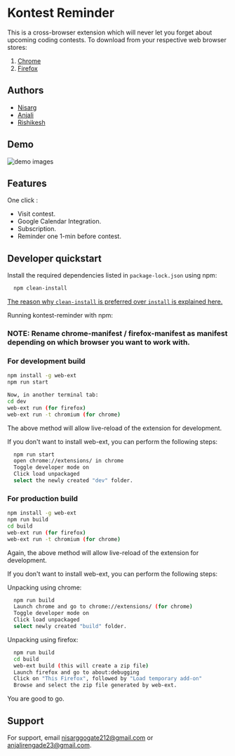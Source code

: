 # Kontest Reminder

This is a cross-browser extension which will never let you forget about upcoming coding contests.
To download from your respective web browser stores:

1. [Chrome](https://chrome.google.com/webstore/detail/kontest-reminder/imdlnagpdjhelkapllclmdogjobpoihg?hl=en)
2. [Firefox](https://addons.mozilla.org/en-US/firefox/addon/kontest-reminder/)

## Authors

- [Nisarg](https://github.com/nisarg0)
- [Anjali](https://github.com/anju218)
- [Rishikesh](https://github.com/rishi255)

## Demo

![demo images](https://user-images.githubusercontent.com/60577767/122977158-af159a00-d3b2-11eb-8f82-720516945a20.gif)

## Features

One click :

- Visit contest.
- Google Calendar Integration.
- Subscription.
- Reminder one 1-min before contest.

## Developer quickstart

Install the required dependencies listed in `package-lock.json` using npm:

```bash
  npm clean-install
```

[The reason why `clean-install` is preferred over `install` is explained here.](https://semaphoreci.com/blog/reproducible-node-builds-with-npm-ci)

Running kontest-reminder with npm:

### NOTE: Rename chrome-manifest / firefox-manifest as manifest depending on which browser you want to work with.

### For development build

```bash
npm install -g web-ext
npm run start

Now, in another terminal tab:
cd dev
web-ext run (for firefox)
web-ext run -t chromium (for chrome)
```

The above method will allow live-reload of the extension for development.

If you don't want to install web-ext, you can perform the following steps:

```bash
  npm run start
  open chrome://extensions/ in chrome
  Toggle developer mode on
  Click load unpackaged
  select the newly created "dev" folder.
```

### For production build

```bash
npm install -g web-ext
npm run build
cd build
web-ext run (for firefox)
web-ext run -t chromium (for chrome)
```

Again, the above method will allow live-reload of the extension for development.

If you don't want to install web-ext, you can perform the following steps:

Unpacking using chrome:

```bash
  npm run build
  Launch chrome and go to chrome://extensions/ (for chrome)
  Toggle developer mode on
  Click load unpackaged
  select newly created "build" folder.
```

Unpacking using firefox:

```bash
  npm run build
  cd build
  web-ext build (this will create a zip file)
  Launch firefox and go to about:debugging
  Click on "This Firefox", followed by "Load temporary add-on"
  Browse and select the zip file generated by web-ext.
```

You are good to go.

## Support

For support, email nisarggogate212@gmail.com or anjalirengade23@gmail.com.
